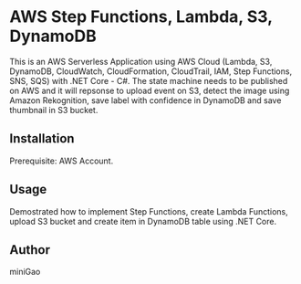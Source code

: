# AWS Step Functions, Lambda, S3, DynamoDB

This is an AWS Serverless Application using AWS Cloud (Lambda, S3, DynamoDB, CloudWatch, CloudFormation, CloudTrail, IAM, Step Functions, SNS, SQS) with .NET Core - C#. The state machine needs to be published on AWS and it will repsonse to upload event on S3, detect the image using Amazon Rekognition, save label with confidence in DynamoDB and save thumbnail in S3 bucket.

## Installation

Prerequisite: AWS Account.

## Usage

Demostrated how to implement Step Functions, create Lambda Functions, upload S3 bucket and create item in DynamoDB table using .NET Core.

## Author
miniGao